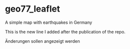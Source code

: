 # geo77_leaflet
 A simple map with earthquakes in Germany

This is the new line I added after the publication of the repo.

Änderungen sollen angezeigt werden
